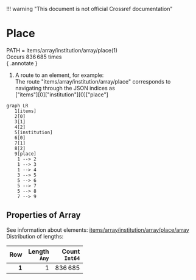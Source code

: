 !!! warning "This document is not official Crossref documentation"
# Place
PATH = items/array/institution/array/place(1)  
Occurs 836 685 times  
{ .annotate }

1. A route to an element, for example:  
   The route "items/array/institution/array/place" corresponds to navigating through the JSON indices as  
   ["items"][0]["institution"][0]["place"]  

```mermaid
graph LR
   1[items]
   2[0]
   3[1]
   4[2]
   5[institution]
   6[0]
   7[1]
   8[2]
   9[place]
    1 --> 2
    1 --> 3
    1 --> 4
    3 --> 5
    5 --> 6
    5 --> 7
    5 --> 8
    7 --> 9
```


## Properties of Array
See information about elements: [items/array/institution/array/place/array](array/index.md)  
Distribution of lengths:  

| **Row** | **Length**<br>`Any` | **Count**<br>`Int64` |
|--------:|--------------------:|---------------------:|
| **1**   | 1                   | 836 685              |

